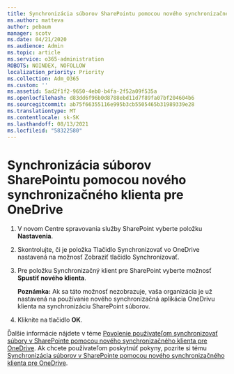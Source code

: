 ```yaml
---
title: Synchronizácia súborov SharePointu pomocou nového synchronizačného klienta pre OneDrive
ms.author: matteva
author: pebaum
manager: scotv
ms.date: 04/21/2020
ms.audience: Admin
ms.topic: article
ms.service: o365-administration
ROBOTS: NOINDEX, NOFOLLOW
localization_priority: Priority
ms.collection: Adm_O365
ms.custom: ''
ms.assetid: 5ad2f1f2-9650-4eb0-b4fa-2f52a09f535a
ms.openlocfilehash: d83dd6f96b0d8788ebd11d7f89fa07bf204604b6
ms.sourcegitcommit: ab75f66355116e995b3cb5505465b31989339e28
ms.translationtype: MT
ms.contentlocale: sk-SK
ms.lasthandoff: 08/13/2021
ms.locfileid: "58322580"
---
```

# <a name="sync-sharepoint-files-with-the-new-onedrive-sync-client"></a>Synchronizácia súborov SharePointu pomocou nového synchronizačného klienta pre OneDrive

1. V novom Centre spravovania služby SharePoint vyberte položku **Nastavenia**.
    
2. Skontrolujte, či je položka Tlačidlo Synchronizovať vo OneDrive nastavená na možnosť Zobraziť tlačidlo Synchronizovať.
    
3. Pre položku Synchronizačný klient pre SharePoint vyberte možnosť **Spustiť nového klienta**.
    
    **Poznámka:** Ak sa táto možnosť nezobrazuje, vaša organizácia je už nastavená na používanie nového synchronizačná aplikácia OneDrivu klienta na synchronizáciu SharePoint súborov. 
  
4. Kliknite na tlačidlo **OK**.
    
Ďalšie informácie nájdete v téme [Povolenie používateľom synchronizovať súbory v SharePointe pomocou nového synchronizačného klienta pre OneDrive](https://go.microsoft.com/fwlink/?linkid=866433). Ak chcete používateľom poskytnúť pokyny, pozrite si tému [Synchronizácia súborov v SharePointe pomocou nového synchronizačného klienta pre OneDrive](https://go.microsoft.com/fwlink/?linkid=866427).
  

